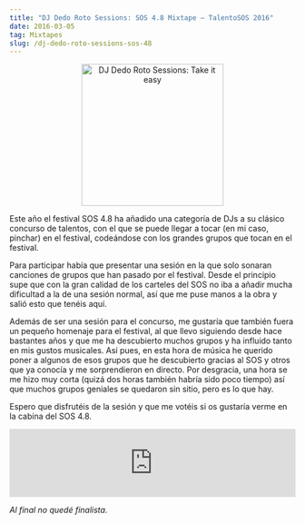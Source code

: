 ```yaml
---
title: "DJ Dedo Roto Sessions: SOS 4.8 Mixtape – TalentoSOS 2016"
date: 2016-03-05
tag: Mixtapes
slug: /dj-dedo-roto-sessions-sos-48
---
```


<div align="center">
  <img style="width: 250px" src="https://thumbnailer.mixcloud.com/unsafe/300x300/extaudio/1/0/8/5/836d-496a-46a0-8810-a116270a629f.png" alt="DJ Dedo Roto Sessions: Take it easy">
</div>

Este año el festival SOS 4.8 ha añadido una categoría de DJs a su clásico concurso de talentos, con el que se puede llegar a tocar (en mi caso, pinchar) en el festival, codeándose con los grandes grupos que tocan en el festival.

Para participar había que presentar una sesión en la que solo sonaran canciones de grupos que han pasado por el festival. Desde el principio supe que con la gran calidad de los carteles del SOS no iba a añadir mucha dificultad a la de una sesión normal, así que me puse manos a la obra y salió esto que tenéis aquí.

Además de ser una sesión para el concurso, me gustaría que también fuera un pequeño homenaje para el festival, al que llevo siguiendo desde hace bastantes años y que me ha descubierto muchos grupos y ha influido tanto en mis gustos musicales. Así pues, en esta hora de música he querido poner a algunos de esos grupos que he descubierto gracias al SOS y otros que ya conocía y me sorprendieron en directo. Por desgracia, una hora se me hizo muy corta (quizá dos horas también habría sido poco tiempo) así que muchos grupos geniales se quedaron sin sitio, pero es lo que hay.

Espero que disfrutéis de la sesión y que me votéis si os gustaría verme en la cabina del SOS 4.8.

<iframe width="100%" height="120" src="https://www.mixcloud.com/widget/iframe/?hide_cover=1&hide_artwork=1&feed=%2Fdjdedoroto%2Fsos-48-mixtape%2F" frameborder="0" ></iframe>

_Al final no quedé finalista._
